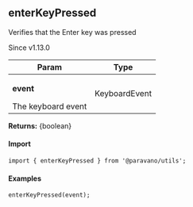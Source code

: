<h2>enterKeyPressed</h2>
<p>Verifies that the Enter key was pressed</p>
<p>Since v1.13.0</p>
<table>
      <thead>
      <tr>
        <th>Param</th>
        <th>Type</th></tr>
      </thead>
      <tbody><tr><td><p><b>event</b></p>The keyboard event</td><td>KeyboardEvent</td></tr></tbody>
    </table><p><b>Returns:</b> {boolean}</p>
<h4>Import</h4>

```
import { enterKeyPressed } from '@paravano/utils';
```

  <h4>Examples</h4>




```    
enterKeyPressed(event);
```

    